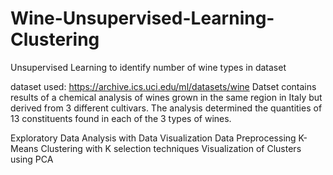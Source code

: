 # Wine-Unsupervised-Learning-Clustering
Unsupervised Learning to identify number of wine types in dataset

dataset used: https://archive.ics.uci.edu/ml/datasets/wine
Datset contains results of a chemical analysis of wines grown in the same region in Italy but derived from 3 different cultivars.
The analysis determined the quantities of 13 constituents found in each of the 3 types of wines.

Exploratory Data Analysis with Data Visualization
Data Preprocessing
K-Means Clustering with K selection techniques
Visualization of Clusters using PCA
